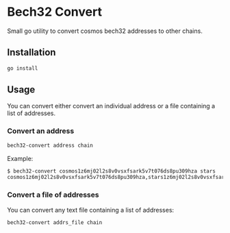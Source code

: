 # Bech32 Convert

Small go utility to convert cosmos bech32 addresses to other chains.

## Installation

```sh
go install
```

## Usage

You can convert either convert an individual address or a file containing a list of addresses.

### Convert an address

```sh
bech32-convert address chain
```

Example:

```sh
$ bech32-convert cosmos1z6mj02l2s8v0vsxfsark5v7t076ds8pu309hza stars
cosmos1z6mj02l2s8v0vsxfsark5v7t076ds8pu309hza,stars1z6mj02l2s8v0vsxfsark5v7t076ds8pu9nj2fv
```

### Convert a file of addresses

You can convert any text file containing a list of addresses:

```sh
bech32-convert addrs_file chain
```
